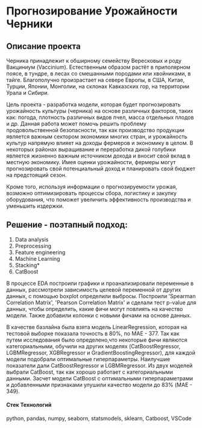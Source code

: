 # Прогнозирование Урожайности Черники

## Описание проекта

Черника принадлежит к обширному семейству Вересковых и роду Вакциниум (Vaccinium). Естественным образом растёт в приполярном поясе, в тундре, в лесах со смешанными породами или хвойниками, в тайге. Благополучно произрастает на севере Европы, в США, Китае, Турции, Японии, Монголии, на склонах Кавказских гор, на территории Урала и Сибири.

Цель проекта - разработка модели, которая будет прогнозировать урожайность культуры (черника) на основе различных факторов, таких как: погода, плотность различных видов пчел, масса отдельных плодов и др.
Данная работа может помочь решить проблему продовольственной безопасности, так как производство продукции является важным сектором экономики многих стран, и урожайность культур напрямую влияет на доходы фермеров и экономику в целом. В некоторых районах выращивание и переработка дикой голубики является жизненно важным источником дохода и вносит свой вклад в местную экономику. Имея оценки урожайности, фермеры могут прогнозировать свой потенциальный доход и планировать свой бюджет на предстоящий сезон.

Кроме того, используя информации о прогнозируемости урожая, возможно оптимизировать процессы сбора, логистику и закупку оборудования, что поможет увеличить эффективность производства и уменьшить издержки.  


## Решение - поэтапный подход:

1. Data analysis
2. Preprocessing
3. Feature engineering
4. Machine Learning
5. Stacking*
6. CatBoost


В процессе EDA построили графики и проанализировали переменные в данных, рассмотрели зависимость целевой переменной от других данных, 
с помощью boxplot определили выбросы. Построили 'Spearman Correlation Matrix', 'Pearson Correlation Matrix' и сделали тест p-value для данных, чтобы определить, какие фичи могут повлиять на качество модели. Также добавили колонки с новыми фичами на основе данных.

В качестве базлайна была взята модель LinearRegression, которая на тестовой выборке показала точность в 80%, по MAE - 377. 
Так как путем исследования было определено,что некоторые фичи являются категориальными, обучили на других моделях (CatBoostRegressor, LGBMRegressor, XGBRegressor и GradientBoostingRegressor), для каждой модели подобрали оптимальные гиперпараметры. 
Наилучшие показатели дали CatBoostRegressor и LGBMRegressor. Из двух моделей выбрали CatBoost, так как хорошо работает с категориальными данными.
Засчет модели CatBoost с оптимальными гиперпараметрами и добавленными признаками улушили качество модели до 83% (MAE - 349).

#### Стек Технологий

python, pandas, numpy, seaborn, statsmodels, sklearn, Catboost, VSCode

